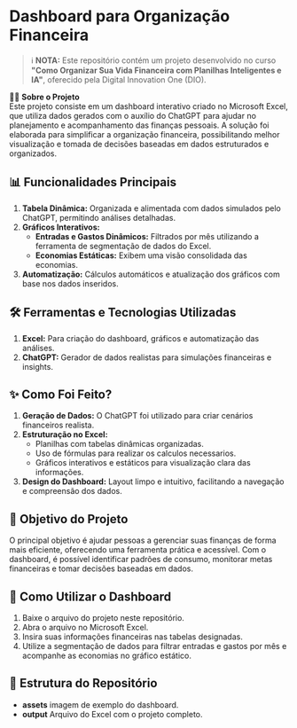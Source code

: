 # **Dashboard para Organização Financeira**  
> ℹ️ **NOTA:** Este repositório contém um projeto desenvolvido no curso **"Como Organizar Sua Vida Financeira com Planilhas Inteligentes e IA"**, oferecido pela Digital Innovation One (DIO).

👨‍💻 **Sobre o Projeto**  
Este projeto consiste em um dashboard interativo criado no Microsoft Excel, que utiliza dados gerados com o auxílio do ChatGPT para ajudar no planejamento e acompanhamento das finanças pessoais. A solução foi elaborada para simplificar a organização financeira, possibilitando melhor visualização e tomada de decisões baseadas em dados estruturados e organizados.

## 📊 **Funcionalidades Principais**
1. **Tabela Dinâmica:** Organizada e alimentada com dados simulados pelo ChatGPT, permitindo análises detalhadas.
2. **Gráficos Interativos:**
   - **Entradas e Gastos Dinâmicos:** Filtrados por mês utilizando a ferramenta de segmentação de dados do Excel.
   - **Economias Estáticas:** Exibem uma visão consolidada das economias.
3. **Automatização:** Cálculos automáticos e atualização dos gráficos com base nos dados inseridos.

## 🛠️ **Ferramentas e Tecnologias Utilizadas**
1. **Excel:** Para criação do dashboard, gráficos e automatização das análises.
2. **ChatGPT:** Gerador de dados realistas para simulações financeiras e insights.

## ✨ **Como Foi Feito?**
1. **Geração de Dados:** O ChatGPT foi utilizado para criar cenários financeiros realista.
2. **Estruturação no Excel:**
   - Planilhas com tabelas dinâmicas organizadas.
   - Uso de fórmulas para realizar os calculos necessarios.
   - Gráficos interativos e estáticos para visualização clara das informações.
3. **Design do Dashboard:** Layout limpo e intuitivo, facilitando a navegação e compreensão dos dados.

## 🎯 **Objetivo do Projeto**
O principal objetivo é ajudar pessoas a gerenciar suas finanças de forma mais eficiente, oferecendo uma ferramenta prática e acessível. Com o dashboard, é possível identificar padrões de consumo, monitorar metas financeiras e tomar decisões baseadas em dados.

## 🚀 **Como Utilizar o Dashboard**
1. Baixe o arquivo do projeto neste repositório.
2. Abra o arquivo no Microsoft Excel.
3. Insira suas informações financeiras nas tabelas designadas.
4. Utilize a segmentação de dados para filtrar entradas e gastos por mês e acompanhe as economias no gráfico estático.

## 📂 **Estrutura do Repositório**
- **assets** imagem de exemplo do dashboard.
- **output** Arquivo do Excel com o projeto completo.
